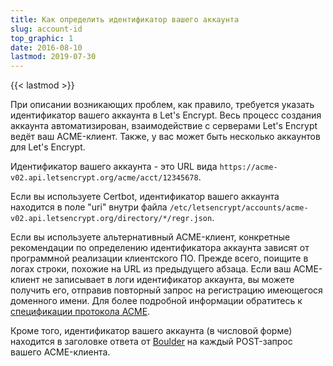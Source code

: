 ```yaml
---
title: Как определить идентификатор вашего аккаунта
slug: account-id
top_graphic: 1
date: 2016-08-10
lastmod: 2019-07-30
---
```


{{< lastmod >}}

При описании возникающих проблем, как правило, требуется указать идентификатор вашего аккаунта в Let's Encrypt.
Весь процесс создания аккаунта автоматизирован, взаимодействие с серверами Let's Encrypt ведёт ваш ACME-клиент.
Также, у вас может быть несколько аккаунтов для Let's Encrypt.

Идентификатор вашего аккаунта - это URL вида `https://acme-v02.api.letsencrypt.org/acme/acct/12345678`.

Если вы используете Certbot, идентификатор вашего аккаунта находится в поле "uri" внутри файла
`/etc/letsencrypt/accounts/acme-v02.api.letsencrypt.org/directory/*/regr.json`.

Если вы используете альтернативный ACME-клиент, конкретные рекомендации по определению идентификатора
аккаунта зависят от программной реализации клиентского ПО. Прежде всего, поищите в логах строки, похожие
на URL из предыдущего абзаца. Если ваш ACME-клиент не записывает в логи идентификатор аккаунта, вы можете
получить его, отправив повторный запрос на регистрацию имеющегося доменного имени. Для более подробной информации
обратитесь к [спецификации протокола ACME](https://github.com/ietf-wg-acme/acme/blob/master/draft-ietf-acme-acme.md#registration).

Кроме того, идентификатор вашего аккаунта (в числовой форме) находится в заголовке ответа от [Boulder](https://github.com/letsencrypt/boulder) 
на каждый POST-запрос вашего ACME-клиента.
